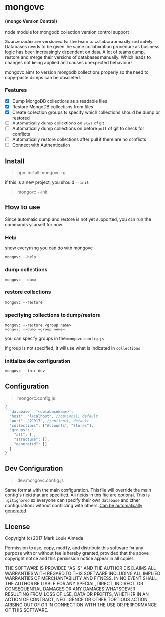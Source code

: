 # mongovc 
#### (mongo Version Control)
node module for mongodb collection version control support

Source codes are versioned for the team to collaborate easily and safely. Databases needs to be given the same collaboration procedure as business logic has been increasingly dependent on data. A lot of teams dump, restore and merge their versions of databases manually. Which leads to changes not being applied and causes unexpected behaviours.
 
mongovc aims to version mongodb collections properly so the need to copy-paste dumps can be obsoleted. 

### Features
- [x] Dump MongoDB collections as a readable files
- [x] Restore MongoDB collections from files
- [x] Create collection groups to specify which collections should be dump or restored 
- [ ] Automatically dump collections on `stat` of git 
- [ ] Automatically dump collections on before `pull` of git to check for conflicts
- [ ] Automatically restore collections after pull if there are no conflicts
- [ ] Connect with Authentication

## Install

> npm install mongovc -g

if this is a new project, you should `--init`  
> mongovc --init

## How to use
Since automatic dump and restore is not yet supported, you can run the commands yourself for now.

### Help
show everything you can do with mongovc
```
mongovc --help
```

### dump collections
```shell
mongovc --dump
```

### restore collections
```shell
mongovc --restore
```

### specifying collections to dump/restore

```shell
mongovc --restore <group name>
mongovc --dump <group name>
```
you can specify groups in the `mongovc.config.js`

if group is not specified, it will use what is indicated in `collections` 

### initialize dev configuration
```shell
mongovc --init-dev
```

## Configuration
> mongovc.config.js
```javascript
{
  "database": "<databaseName>",
  "host": "localhost", //optional, default
  "port": "27017", //optional, default
  "collections": ["Accounts", "Stores"],
  "groups": {
    "all": [],
    "structure": [],
    "generated": []
  }
}
```

## Dev Configuration
> dev.mongovc.config.js

Same format with the main configuration. This file will override the main config's field that are specified.
All fields in this file are optional.
This is `.gitignored` so everyone can specify their own `database` and other configurations without conflicting with others.
[Can be automatically generated](https://github.com/louiealmeda/mongovc/blob/master/README.md#initialize-dev-configuration)

## License

Copyright (c) 2017 Mark Louie Almeda

Permission to use, copy, modify, and distribute this software for any
purpose with or without fee is hereby granted, provided that the above
copyright notice and this permission notice appear in all copies.

THE SOFTWARE IS PROVIDED "AS IS" AND THE AUTHOR DISCLAIMS ALL WARRANTIES
WITH REGARD TO THIS SOFTWARE INCLUDING ALL IMPLIED WARRANTIES OF
MERCHANTABILITY AND FITNESS. IN NO EVENT SHALL THE AUTHOR BE LIABLE FOR
ANY SPECIAL, DIRECT, INDIRECT, OR CONSEQUENTIAL DAMAGES OR ANY DAMAGES
WHATSOEVER RESULTING FROM LOSS OF USE, DATA OR PROFITS, WHETHER IN AN
ACTION OF CONTRACT, NEGLIGENCE OR OTHER TORTIOUS ACTION, ARISING OUT OF
OR IN CONNECTION WITH THE USE OR PERFORMANCE OF THIS SOFTWARE.
